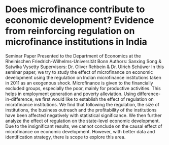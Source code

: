 # Does microfinance contribute to economic development? Evidence from reinforcing regulation on microfinance institutions in India
Seminar Paper Presented to the Department of Economics at the Rheinischen Friedrich-Wilhelms-Universität Bonn
Authors: Sanxing Song & Satwika Vysetty
Supervisors: Dr. Oliver Rehbein & Dr. Ulrich Schüwer
In this seminar paper, we try to study the effect of microfinance on economic development using the regulation on Indian microfinance institutions taken in 2011 as an exogenous shock. Microfinance is given to the financially excluded groups, especially the poor, mainly for productive activities. This helps in employment generation and poverty alleviation. Using difference-in-difference, we first would like to establish the effect of regulation on microfinance institutions. We find that following the regulation, the size of institutions, the business outreach and the profitability of the institutions have been affected negatively with statistical significance. We then further analyze the effect of regulation on the state-level economic development. Due to the insignificant results, we cannot conclude on the causal effect of microfinance on economic development. However, with better data and identification strategy, there is scope to explore this area.
